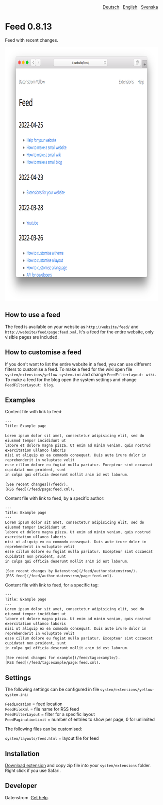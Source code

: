 <p align="right"><a href="README-de.md">Deutsch</a> &nbsp; <a href="README.md">English</a> &nbsp; <a href="README-sv.md">Svenska</a></p>

# Feed 0.8.13

Feed with recent changes.

<p align="center"><img src="feed-screenshot.png?raw=true" width="795" height="836" alt="Screenshot"></p>

## How to use a feed

The feed is available on your website as `http://website/feed/` and `http://website/feed/page:feed.xml`. It's a feed for the entire website, only visible pages are included.

## How to customise a feed

If you don't want to list the entire website in a feed, you can use different filters to customise a feed. To make a feed for the wiki open file `system/extensions/yellow-system.ini` and change `FeedFilterLayout: wiki`. To make a feed for the blog open the system settings and change `FeedFilterLayout: blog`.

## Examples

Content file with link to feed:

    ---
    Title: Example page
    ---
    Lorem ipsum dolor sit amet, consectetur adipisicing elit, sed do eiusmod tempor incididunt ut 
    labore et dolore magna pizza. Ut enim ad minim veniam, quis nostrud exercitation ullamco laboris 
    nisi ut aliquip ex ea commodo consequat. Duis aute irure dolor in reprehenderit in voluptate velit 
    esse cillum dolore eu fugiat nulla pariatur. Excepteur sint occaecat cupidatat non proident, sunt 
    in culpa qui officia deserunt mollit anim id est laborum.
    
    [See recent changes](/feed/). 
    [RSS feed](/feed/page:feed.xml).

Content file with link to feed, by a specific author:

    ---
    Title: Example page
    ---
    Lorem ipsum dolor sit amet, consectetur adipisicing elit, sed do eiusmod tempor incididunt ut 
    labore et dolore magna pizza. Ut enim ad minim veniam, quis nostrud exercitation ullamco laboris 
    nisi ut aliquip ex ea commodo consequat. Duis aute irure dolor in reprehenderit in voluptate velit 
    esse cillum dolore eu fugiat nulla pariatur. Excepteur sint occaecat cupidatat non proident, sunt 
    in culpa qui officia deserunt mollit anim id est laborum.

    [See recent changes by Datenstrom](/feed/author:datenstrom/). 
    [RSS feed](/feed/author:datenstrom/page:feed.xml).

Content file with link to feed, for a specific tag:

    ---
    Title: Example page
    ---
    Lorem ipsum dolor sit amet, consectetur adipisicing elit, sed do eiusmod tempor incididunt ut 
    labore et dolore magna pizza. Ut enim ad minim veniam, quis nostrud exercitation ullamco laboris 
    nisi ut aliquip ex ea commodo consequat. Duis aute irure dolor in reprehenderit in voluptate velit 
    esse cillum dolore eu fugiat nulla pariatur. Excepteur sint occaecat cupidatat non proident, sunt 
    in culpa qui officia deserunt mollit anim id est laborum.

    [See recent changes for example](/feed/tag:example/). 
    [RSS feed](/feed/tag:example/page:feed.xml).

## Settings

The following settings can be configured in file `system/extensions/yellow-system.ini`:

`FeedLocation` = feed location  
`FeedFileXml` = file name for RSS feed  
`FeedFilterLayout` = filter for a specific layout  
`FeedPaginationLimit` = number of entries to show per page, 0 for unlimited  

The following files can be customised:

`system/layouts/feed.html` = layout file for feed  

## Installation

[Download extension](https://github.com/datenstrom/yellow-extensions/raw/master/zip/feed.zip) and copy zip file into your `system/extensions` folder. Right click if you use Safari.

## Developer

Datenstrom. [Get help](https://datenstrom.se/yellow/help/).
